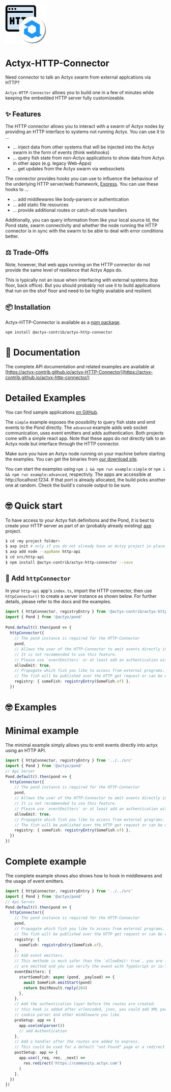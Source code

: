 <img width="130px" src="https://raw.githubusercontent.com/actyx-contrib/actyx-HTTP-Connector/master/icon.png?token=AATHWQIC5RWS62GY3OINH3C645MHQ">

# Actyx-HTTP-Connector

Need connector to talk an Actyx swarm from external applcations via HTTP?

`Actyx-HTTP-Connector` allows you to build one in a few of minutes while keeping the embedded HTTP server fully customizeable.

## ✨ Features

The HTTP connector allows you to interact with a swarm of Actyx nodes by providing an HTTP interface to systems not running Actyx.
You can use it to ...

* ... inject data from other systems that will be injected into the Actyx swarm in the form of events (think webhooks)
* ... query fish state from non-Actyx applications to show data from Actyx in other apps (e.g. legacy Web-Apps)
* ... get updates from the Actyx swarm via websockets

The connector provides hooks you can use to influence the behaviour of the underlying HTTP server/web framework, [Express](https://expressjs.com/). You can use these hooks to ...

* ... add middlewares like body-parsers or authentication
* ... add static file resources
* ... provide additional routes or catch-all route handlers

Additionally, you can query information from like your local source Id, the Pond state, swarm connectivity and whether the node running the HTTP connector is in sync with the swarm to be able to deal with error conditions better.

## ⚖️ Trade-Offs

Note, however, that web apps running on the HTTP connector do not provide the same level of resilience that Actyx Apps do.

This is typically not an issue when interfacing with external systems (top floor, back office). But you should probably not use it to build applications that run on the shof floor and need to be highly available and resilient.
## 📦 Installation

Actyx-HTTP-Connector is available as a [npm package](https://www.npmjs.com/package/@actyx-contrib/actyx-http-connector).

```shell
npm install @actyx-contrib/actyx-http-connector
```

# 📖 Documentation

The complete API documentation and related examples are available at [https://actyx-contrib.github.io/actyx-HTTP-Connector](https://actyx-contrib.github.io/actyx-http-connector/)

# Detailed Examples

You can find sample applications [on GitHub](https://github.com/actyx-contrib/actyx-http-connector/tree/master/example).

The `simple` example exposes the possibility to query fish state and emit events to the Pond directly. The `advanced` example adds web socket communication, uses event emitters and adds authentication. Both projects come with a simple react app. Note that these apps do _not_ directly talk to an Actyx node but interface through the HTTP connector.

Make sure you have an Axtyx node running on your machine before starting the examples. You can get the binaries from [our download site](https://downloads.actyx.com/).

You can start the examples using `npm i && npm run example:simple` or `npm i && npm run example:advanced`, respectivly. The apps are accessible at http://localhost:1234. If that port is already allocated, the build picks another one at random. Check the build's console output to be sure.

# 🤓 Quick start

To have access to your Actyx fish definitions and the Pond, it is best to create your HTTP server as part of an (probably already existing) [axp](https://github.com/actyx-contrib/actyx-project-cli) project.


```sh
$ cd <my project folder>
$ axp init # only if you do not already have an Actxy project in place
$ axp add node --appName http-api 
$ cd src/http-api
$ npm install @actyx-contrib/actyx-http-connector --save
```

## 🔌  Add `httpConnector`

In your `http-api` app's `index.ts`, import the HTTP connector, then use `httpConnector()` to create a server instance as shown below.
For further details, please refer to the docs and the examples.

```ts
import { httpConnector, registryEntry } from '@actyx-contrib/actyx-http-connector'
import { Pond } from '@actyx/pond'

Pond.default().then(pond => {
  httpConnector({
    // The pond instance is required for the HTTP-Connector
    pond,
    // Allows the user of the HTTP-Connector to emit events directly into actyx.
    // It is not recommended to use this feature.
    // Please use `eventEmitters` or at least add an authentication with `preSetup`
    allowEmit: true,
    // Propagate which fish you like to access from external programs.
    // The fish will be published over the HTTP get request or can be observed with the websocket
    registry: { someFish: registryEntry(SomeFish.of) },
  })
```
# 🤓 Examples

# Minimal example

The minimal example simply allows you to emit events directly into actyx using an HTTP API.

```ts
import { httpConnector, registryEntry } from '../../src'
import { Pond } from '@actyx/pond'
// Api Server
Pond.default().then(pond => {
  httpConnector({
    // The pond instance is required for the HTTP-Connector
    pond,
    // Allows the user of the HTTP-Connector to emit events directly into actyx.
    // It is not recommended to use this feature.
    // Please use `eventEmitters` or at least add an authentication with `preSetup`
    allowEmit: true,
    // Propagate which fish you like to access from external programs.
    // The fish will be published over the HTTP get request or can be observed with the websocket
    registry: { someFish: registryEntry(SomeFish.of) },
  })
})
```

# Complete example

The complete example shows also shows how to hook in middlewares and the usage of event emitters.

```typescript
import { httpConnector, registryEntry } from '../../src'
import { Pond } from '@actyx/pond'
// Api Server
Pond.default().then(pond => {
  httpConnector({
    // The pond instance is required for the HTTP-Connector
    pond,
    // Propagate which fish you like to access from external programs.
    // The fish will be published over the HTTP get request or can be observed with the websocket
    registry: {
      someFish: registryEntry(SomeFish.of),
    },
    // Add event emitters.
    // This methode is much safer than the `allowEmit: true`, you are in control which event
    // are emitted and you can verify the event with TypeScript or io-TS
    eventEmitters: {
      startSomeFish: async (pond, _payload) => {
        await SomeFish.emitStart(pond)
        return EmitResult.reply(204)
      },
    },
    // Add the authentication layer before the routes are created.
    // this hook is added after urlencoded, json, you could add XML parser,
    // cookie parser and other middleware you like
    preSetup: app => {
      app.use(xmlparser())
      // add Authentication
    },
    // Add a handler after the routes are added to express.
    // This could be used for a default "not-Found" page or a redirect to your documentation
    postSetup: app => {
      app.use((_req, res, _next) =>
        res.redirect('https://community.actyx.com')
      )
    },
  })
})
```
